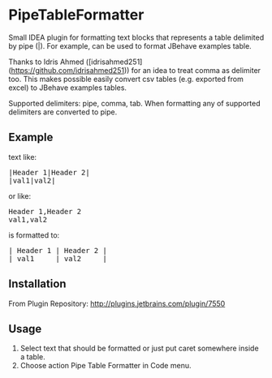 PipeTableFormatter
==================

Small IDEA plugin for formatting text blocks that represents a table delimited by pipe (|). For example, can be used to format JBehave examples table.

Thanks to Idris Ahmed ([idrisahmed251] (https://github.com/idrisahmed251)) for an idea to treat comma as delimiter too. This makes possible easily convert csv tables (e.g. exported from excel) to JBehave examples tables.  

Supported delimiters: pipe, comma, tab. When formatting any of supported delimiters are converted to pipe.

Example
-------

text like:

<pre>
|Header 1|Header 2|
|val1|val2|
</pre>

or like:

<pre>
Header 1,Header 2
val1,val2
</pre>

is formatted to:

<pre>
| Header 1 | Header 2 |
| val1     | val2     |
</pre>

Installation
-----------

From Plugin Repository: http://plugins.jetbrains.com/plugin/7550

Usage
-----

1. Select text that should be formatted or just put caret somewhere inside a table.
2. Choose action Pipe Table Formatter in Code menu.
